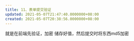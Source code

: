 ```yaml
---
title: 11、表单提交验证
updated: 2021-05-07T21:47:40.0000000+08:00
created: 2021-05-07T20:38:56.0000000+08:00
---
```


就是在前端先验证，加密
储存好值，然后提交时将东西md5加密
